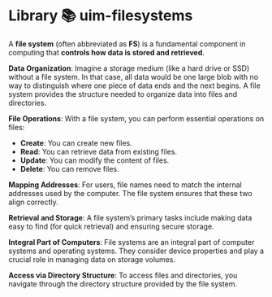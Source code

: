 # Library 📚 uim-filesystems

A **file system** (often abbreviated as **FS**) is a fundamental component in computing that **controls how data is stored and retrieved**.

**Data Organization**: Imagine a storage medium (like a hard drive or SSD) without a file system. In that case, all data would be one large blob with no way to distinguish where one piece of data ends and the next begins. A file system provides the structure needed to organize data into files and directories.

**File Operations**: With a file system, you can perform essential operations on files:

- **Create**: You can create new files.
- **Read**: You can retrieve data from existing files.
- **Update**: You can modify the content of files.
- **Delete**: You can remove files.

**Mapping Addresses**: For users, file names need to match the internal addresses used by the computer. The file system ensures that these two align correctly.

**Retrieval and Storage**: A file system’s primary tasks include making data easy to find (for quick retrieval) and ensuring secure storage.

**Integral Part of Computers**: File systems are an integral part of computer systems and operating systems. They consider device properties and play a crucial role in managing data on storage volumes.

**Access via Directory Structure**: To access files and directories, you navigate through the directory structure provided by the file system.

